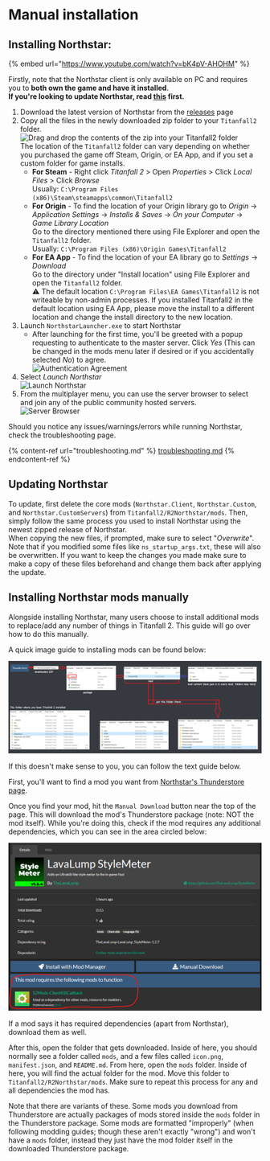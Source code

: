 # Manual installation

## Installing Northstar:
{% embed url="https://www.youtube.com/watch?v=bK4pV-AHOHM" %}

Firstly, note that the Northstar client is only available on PC and requires you to **both own the game and have it installed**.\
**If you're looking to update Northstar, read [this](./manual-installation.md#updating-northstar) first.**

1. Download the latest version of Northstar from the [releases](https://github.com/R2Northstar/Northstar/releases) page
2. Copy all the files in the newly downloaded zip folder to your `Titanfall2` folder.\
   ![Drag and drop the contents of the zip into your Titanfall2 folder](../images/manual-install-drag-drop-files.png)\
   The location of the `Titanfall2` folder can vary depending on whether you purchased the game off Steam, Origin, or EA App, and if you set a custom folder for game installs.
   * **For Steam** - Right click _Titanfall 2_ > Open _Properties_ > Click _Local Files_ > Click _Browse_\
     Usually: `C:\Program Files (x86)\Steam\steamapps\common\Titanfall2`
   * **For Origin** - To find the location of your Origin library go to _Origin_ -> _Application Settings_ -> _Installs & Saves_ -> _On your Computer_ -> _Game Library Location_\
     Go to the directory mentioned there using File Explorer and open the `Titanfall2` folder.\
     Usually: `C:\Program Files (x86)\Origin Games\Titanfall2`
   * **For EA App** - To find the location of your EA library go to _Settings_ -> _Download_\
     Go to the directory under "Install location" using File Explorer and open the `Titanfall2` folder.\
     ⚠️ The default location `C:\Program Files\EA Games\Titanfall2` is not writeable by non-admin processes. If you installed Titanfall2 in the default location using EA App, please move the install to a different location and change the install directory to the new location.
3. Launch `NorthstarLauncher.exe` to start Northstar
   * After launching for the first time, you'll be greeted with a popup requesting to authenticate to the master server. Click _Yes_ (This can be changed in the mods menu later if desired or if you accidentally selected _No_) to agree.\
     ![Authentication Agreement](../images/titleagreement.png)
4. Select _Launch Northstar_\
   ![Launch Northstar](../images/titlelaunchnorthstar.png)
5. From the multiplayer menu, you can use the server browser to select and join any of the public community hosted servers.\
   ![Server Browser](../images/lobbyserverbrowser.png)

Should you notice any issues/warnings/errors while running Northstar, check the troubleshooting page.

{% content-ref url="troubleshooting.md" %}
[troubleshooting.md](troubleshooting.md)
{% endcontent-ref %}

## Updating Northstar

To update, first delete the core mods (`Northstar.Client`, `Northstar.Custom`, and `Northstar.CustomServers`) from `Titanfall2/R2Northstar/mods`.
Then, simply follow the same process you used to install Northstar using the newest zipped release of Northstar.\
When copying the new files, if prompted, make sure to select "_Overwrite_".\
Note that if you modified some files like `ns_startup_args.txt`, these will also be overwritten. If you want to keep the changes you made make sure to make a copy of these files beforehand and change them back after applying the update.

## Installing Northstar mods manually

Alongside installing Northstar, many users choose to install additional mods to replace/add any number of things in Titanfall 2. This guide will go over how to do this manually.

A quick image guide to installing mods can be found below:

![Quick guide to install mods manually](../images/manual-mod-install.png)

If this doesn't make sense to you, you can follow the text guide below.

First, you'll want to find a mod you want from [Northstar's Thunderstore page](https://northstar.thunderstore.io/).

Once you find your mod, hit the `Manual Download` button near the top of the page. This will download the mod's Thunderstore package (note: NOT the mod itself).
While you're doing this, check if the mod requires any additional dependencies, which you can see in the area circled below:

![Where required dependencies are shown on a mod's page](../images/mod-page-dependencies.png)

If a mod says it has required dependencies (apart from Northstar), download them as well.

After this, open the folder that gets downloaded. Inside of here, you should normally see a folder called `mods`, and a few files called `icon.png`, `manifest.json`, and `README.md`.
From here, open the `mods` folder. Inside of here, you will find the actual folder for the mod. Move this folder to `Titanfall2/R2Northstar/mods`. Make sure to repeat this process for any and all dependencies the mod has.

Note that there are variants of these. Some mods you download from Thunderstore are actually packages of mods stored inside the `mods` folder in the Thunderstore package.
Some mods are formatted "improperly" (when following modding guides; though these aren't exactly "wrong") and won't have a `mods` folder, instead they just have the mod folder itself in the downloaded Thunderstore package.
